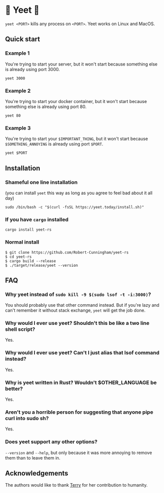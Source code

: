 # 🚨 Yeet 🚨

`yeet <PORT>` kills any process on `<PORT>`. Yeet works on Linux and MacOS.

## Quick start


### Example 1
You're trying to start your server, but it won't start because something else is already using port 3000. 
```
yeet 3000
```

### Example 2
You're trying to start your docker container, but it won't start because something else is already using port 80. 

```
yeet 80
```

### Example 3
You're trying to start your `$IMPORTANT_THING`, but it won't start because `$SOMETHING_ANNOYING` is already using port `$PORT`. 

```
yeet $PORT
```



## Installation
### Shameful one line installation

(you can install `yeet` this way as long as you agree to feel bad about it all day)
```
sudo /bin/bash -c "$(curl -fsSL https://yeet.today/install.sh)"
```

### If you have `cargo` installed
```
cargo install yeet-rs
```

### Normal install
```
$ git clone https://github.com/Robert-Cunningham/yeet-rs
$ cd yeet-rs
$ cargo build --release
$ ./target/release/yeet --version
```

## FAQ

### Why yeet instead of `sudo kill -9 $(sudo lsof -t -i:3000)`?
You should probably use that other command instead. But if you're lazy and can't remember it without stack exchange, `yeet` will get the job done.

### Why would I ever use yeet? Shouldn't this be like a two line shell script?
Yes.

### Why would I ever use yeet? Can't I just alias that lsof command instead?
Yes.

### Why is yeet written in Rust? Wouldn't $OTHER_LANGUAGE be better?
Yes.

### Aren't you a horrible person for suggesting that anyone pipe curl into sudo sh?
Yes.

### Does yeet support any other options?
`--version` and `--help`, but only because it was more annoying to remove them than to leave them in.

## Acknowledgements
The authors would like to thank [Terry](https://www.youtube.com/watch?v=2Bjy5YQ5xPc) for her contribution to humanity.
